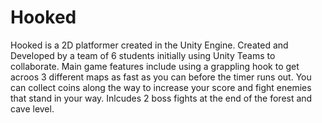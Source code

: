 # Hooked
 Hooked is a 2D platformer created in the Unity Engine. 
 Created and Developed by a team of 6 students initially using Unity Teams to collaborate.
 Main game features include using a grappling hook to get acroos 3 different maps as fast as you can before the timer runs out.
 You can collect coins along the way to increase your score and fight enemies that stand in your way.
 Inlcudes 2 boss fights at the end of the forest and cave level.
